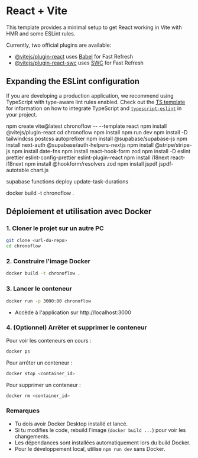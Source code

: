# React + Vite

This template provides a minimal setup to get React working in Vite with HMR and some ESLint rules.

Currently, two official plugins are available:

- [@vitejs/plugin-react](https://github.com/vitejs/vite-plugin-react/blob/main/packages/plugin-react) uses [Babel](https://babeljs.io/) for Fast Refresh
- [@vitejs/plugin-react-swc](https://github.com/vitejs/vite-plugin-react/blob/main/packages/plugin-react-swc) uses [SWC](https://swc.rs/) for Fast Refresh

## Expanding the ESLint configuration

If you are developing a production application, we recommend using TypeScript with type-aware lint rules enabled. Check out the [TS template](https://github.com/vitejs/vite/tree/main/packages/create-vite/template-react-ts) for information on how to integrate TypeScript and [`typescript-eslint`](https://typescript-eslint.io) in your project.


npm create vite@latest chronoflow -- --template react
npm install @vitejs/plugin-react
cd chronoflow
npm install
npm run dev
npm install -D tailwindcss postcss autoprefixer
npm install @supabase/supabase-js
npm install next-auth @supabase/auth-helpers-nextjs
npm install @stripe/stripe-js
npm install date-fns
npm install react-hook-form zod
npm install -D eslint prettier eslint-config-prettier eslint-plugin-react
npm install i18next react-i18next
npm install @hookform/resolvers zod
npm install jspdf jspdf-autotable chart.js


supabase functions deploy update-task-durations  

docker build -t chronoflow .

## Déploiement et utilisation avec Docker

### 1. Cloner le projet sur un autre PC

```sh
git clone <url-du-repo>
cd chronoflow
```

### 2. Construire l'image Docker

```sh
docker build -t chronoflow .
```

### 3. Lancer le conteneur

```sh
docker run -p 3000:80 chronoflow
```

- Accède à l'application sur http://localhost:3000

### 4. (Optionnel) Arrêter et supprimer le conteneur

Pour voir les conteneurs en cours :
```sh
docker ps
```
Pour arrêter un conteneur :
```sh
docker stop <container_id>
```
Pour supprimer un conteneur :
```sh
docker rm <container_id>
```

### Remarques

- Tu dois avoir Docker Desktop installé et lancé.
- Si tu modifies le code, rebuild l'image (`docker build ...`) pour voir les changements.
- Les dépendances sont installées automatiquement lors du build Docker.
- Pour le développement local, utilise `npm run dev` sans Docker.